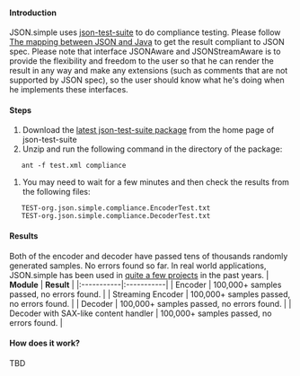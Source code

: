 #### Introduction ####

JSON.simple uses [json-test-suite](http://code.google.com/p/json-test-suite/) to do compliance testing. Please follow [The mapping between JSON and Java](MappingBetweenJSONAndJavaEntities.md) to get the result compliant to JSON spec. Please note that interface JSONAware and JSONStreamAware is to provide the flexibility and freedom to the user so that he can render the result in any way and make any extensions (such as comments that are not supported by JSON spec), so the user should know what he's doing when he implements these interfaces.


#### Steps ####
  1. Download the [latest json-test-suite package](http://code.google.com/p/json-test-suite/downloads/list) from the home page of json-test-suite
  1. Unzip and run the following command in the directory of the package:
```
   ant -f test.xml compliance
```
  1. You may need to wait for a few minutes and then check the results from the following files:
```
   TEST-org.json.simple.compliance.EncoderTest.txt
   TEST-org.json.simple.compliance.DecoderTest.txt
```

#### Results ####
Both of the encoder and decoder have passed tens of thousands randomly generated samples. No errors found so far. In real world applications, JSON.simple has been used in [quite a few projects](http://code.google.com/p/json-simple/#JSON.simple_in_Projects) in the past years.
| **Module** | **Result** |
|:-----------|:-----------|
| Encoder | 100,000+ samples passed, no errors found. |
| Streaming Encoder | 100,000+ samples passed, no errors found. |
| Decoder | 100,000+ samples passed, no errors found. |
| Decoder with SAX-like content handler | 100,000+ samples passed, no errors found. |

#### How does it work? ####
TBD